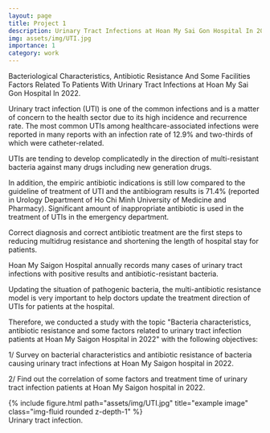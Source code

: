 ```yaml
---
layout: page
title: Project 1
description: Urinary Tract Infections at Hoan My Sai Gon Hospital In 2022
img: assets/img/UTI.jpg
importance: 1
category: work
---
```


Bacteriological Characteristics, Antibiotic Resistance And Some Facilities Factors Related
To Patients With Urinary Tract Infections at Hoan My Sai Gon Hospital In 2022. 


Urinary tract infection (UTI) is one of the common infections and is a matter of concern to the health sector due to its high incidence and recurrence rate. The most common UTIs among healthcare-associated infections were reported in many reports with an infection rate of 12.9% and two-thirds of which were catheter-related.

UTIs are tending to develop complicatedly in the direction of multi-resistant bacteria against
many drugs including new generation drugs.

In addition, the empiric antibiotic indications is still low compared to the guideline of treatment of UTI and the antibiogram results is 71.4% (reported in Urology Department of Ho Chi Minh University of Medicine and Pharmacy). Significant amount of inappropriate antibiotic is used in the treatment of UTIs in the emergency department.

Correct diagnosis and correct antibiotic treatment are the first steps to reducing multidrug resistance and shortening the length of hospital stay for patients.

Hoan My Saigon Hospital annually records many cases of urinary tract infections with positive results and antibiotic-resistant bacteria.

Updating the situation of pathogenic bacteria, the multi-antibiotic resistance model is very important to help doctors update the treatment direction of UTIs for patients at the hospital.

Therefore, we conducted a study with the topic "Bacteria characteristics, antibiotic resistance and some factors related to urinary tract infection patients at Hoan My Saigon Hospital in 2022" with the following objectives:

1/ Survey on bacterial characteristics and antibiotic resistance of bacteria causing urinary tract infections at Hoan My Saigon hospital in 2022.

2/ Find out the correlation of some factors and treatment time of urinary tract infection patients at Hoan My Saigon hospital in 2022.

<div class="row">
    <div class="col-sm mt-3 mt-md-0">
        {% include figure.html path="assets/img/UTI.jpg" title="example image" class="img-fluid rounded z-depth-1" %}
    </div>
</div>
<div class="caption">
     Urinary tract infection.
</div>


